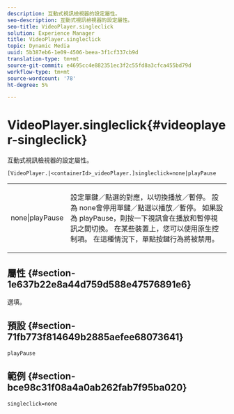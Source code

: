 ```yaml
---
description: 互動式視訊檢視器的設定屬性。
seo-description: 互動式視訊檢視器的設定屬性。
seo-title: VideoPlayer.singleclick
solution: Experience Manager
title: VideoPlayer.singleclick
topic: Dynamic Media
uuid: 5b387eb6-1e09-4506-beea-3f1cf337cb9d
translation-type: tm+mt
source-git-commit: e4695cc4e882351ec3f2c55fd8a3cfca455bd79d
workflow-type: tm+mt
source-wordcount: '78'
ht-degree: 5%

---
```



# VideoPlayer.singleclick{#videoplayer-singleclick}

互動式視訊檢視器的設定屬性。

`[VideoPlayer.|<containerId>_videoPlayer.]singleclick=none|playPause`

<table id="table_441553CD34C94A58A9D7CBF772DEDDB6"> 
 <tbody> 
  <tr> 
   <td colname="col1"> <p> <span class="codeph"> none|playPause</span> </p> </td> 
   <td colname="col2"> <p> 設定單鍵／點選的對應，以切換播放／暫停。 設為<span class="codeph"> none</span>會停用單鍵／點選以播放／暫停。 如果設為<span class="codeph"> playPause</span>，則按一下視訊會在播放和暫停視訊之間切換。 在某些裝置上，您可以使用原生控制項。 在這種情況下，<span class="codeph">單點按鍵行為將被禁用。</span> </p> </td> 
  </tr> 
 </tbody> 
</table>

## 屬性 {#section-1e637b22e8a44d759d588e47576891e6}

選填。

## 預設 {#section-71fb773f814649b2885aefee68073641}

`playPause`

## 範例 {#section-bce98c31f08a4a0ab262fab7f95ba020}

```
singleclick=none
```

